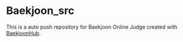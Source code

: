 # Baekjoon_src
This is a auto push repository for Baekjoon Online Judge created with [BaekjoonHub](https://github.com/BaekjoonHub/BaekjoonHub).
